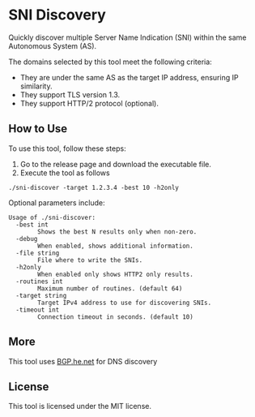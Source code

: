 # SNI Discovery

Quickly discover multiple Server Name Indication (SNI) within the same Autonomous System (AS).

The domains selected by this tool meet the following criteria:

* They are under the same AS as the target IP address, ensuring IP similarity.
* They support TLS version 1.3.
* They support HTTP/2 protocol (optional).

## How to Use

To use this tool, follow these steps:

1. Go to the release page and download the executable file.
2. Execute the tool as follows

```
./sni-discover -target 1.2.3.4 -best 10 -h2only
```

Optional parameters include:
```
Usage of ./sni-discover:
  -best int
        Shows the best N results only when non-zero.
  -debug
        When enabled, shows additional information.
  -file string
        File where to write the SNIs.
  -h2only
        When enabled only shows HTTP2 only results.
  -routines int
        Maximum number of routines. (default 64)
  -target string
        Target IPv4 address to use for discovering SNIs.
  -timeout int
        Connection timeout in seconds. (default 10)

```

## More

This tool uses [BGP.he.net](https://bgp.he.net) for DNS discovery

## License

This tool is licensed under the MIT license.